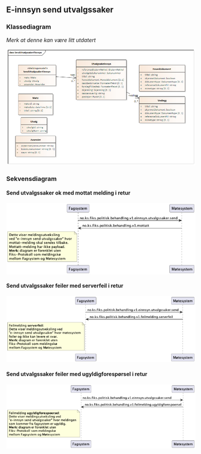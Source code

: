 ## E-innsyn send utvalgssaker

### Klassediagram
*Merk at denne kan være litt utdatert*

![klasseidagram](klassediagram/klassediagram-einnsyn-utvalgssaker-send.png)


### Sekvensdiagram
#### Send utvalgssaker ok med mottat melding i retur
![sekvensdiagram](sekvensdiagram/sekvensdiagram-einnsyn-utvalgssaker-send.png)

#### Send utvalgssaker feiler med serverfeil i retur
![sekvensdiagram](sekvensdiagram/sekvensdiagram-einnsyn-utvalgssaker-send-serverfeil.png)

#### Send utvalgssaker feiler med ugyldigforespørsel i retur
![sekvensdiagram](sekvensdiagram/sekvensdiagram-einnsyn-utvalgssaker-send-ugyldigforespoersel.png)
